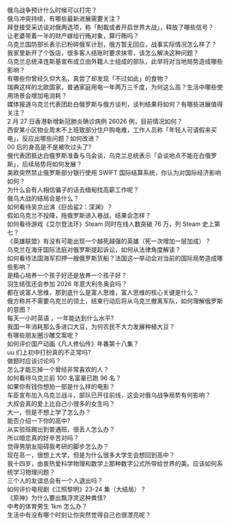 俄乌战争预计什么时候可以打完？  
俄乌冲突持续，有哪些最新进展需要关注？  
拜登接受采访谈对俄两选项，称「制裁或者开启世界大战」，释放了哪些信号？  
让老婆带着一半的财产嫁给行贿对象，算行贿吗？  
乌克兰国防部长表示已粉碎俄军计划，俄方暂无回应，战事实际情况怎么样了？  
我家里新开了个饭店，很多客人结账时要求抹零，该怎么解决这种问题？  
乌克兰总统泽连斯基宣布成立由外籍人士组成的部队，此举将对当地局势造成哪些影响？  
有哪些你曾经久仰大名，真尝了却发现「不过如此」的食物？  
瑞典这样的北欧国家，普通家庭用电一年两万三千度，为何这么高？生活中哪些使用场景会增加电消耗？  
媒体报道乌克兰代表团赴白俄罗斯与俄方谈判，谈判结果将如何？有哪些进展值得关注？  
2 月 27 日香港新增新冠肺炎确诊病例 26026 例，目前情况如何？  
西安某小区物业周末不上班致部分住户购电难，工作人员称「年轻人可请假来买电」，反应出哪些问题？如何改进？  
00 后的身高是不是被吹过头了?  
俄代表团抵达白俄罗斯准备与乌会谈，乌克兰总统表示「会谈地点不能在白俄罗斯」，后续局势将如何发展？  
美欧突然禁止俄罗斯部分银行使用 SWIFT 国际结算系统，你认为对国际经济影响如何？  
为什么会有人相信骗子的话去缅甸找高薪工作呢？  
俄乌大战的结局会是什么？  
如何看待吴京出演《巨齿鲨2：深渊》？  
假如乌克兰不投降，拖俄罗斯进入巷战，结果会怎样？  
如何看待游戏《艾尔登法环》Steam 同时在线人数突破 76 万，列 Steam 史上第七？  
《英雄联盟》有没有可能出现一个越死越强的英雄（死一次增加一层加成）？  
乌克兰在海牙国际法庭对俄罗斯提起诉讼，如何从法律角度解读？  
如何看待法国海军扣押一艘俄罗斯货船？法国这一举动会对当前的国际局势造成哪些影响？  
是精心培养一个孩子好还是放养一个孩子好？  
羽生结弦还会参加 2026 年意大利冬奥会吗？  
都在说富人思维，那到底什么是富人思维，富人思维的核心关键是什么？  
俄方称并不需要乌克兰的领土，结束行动后将从乌克兰撤离军队，如何理解俄罗斯的意图？  
每天一小时英语 ，一年能达到什么水平?  
我国一年消耗那么多进口大豆，为何农民不大力发展种植大豆？  
有哪些朋友圈沙雕文案呢？  
如何评价国产动画《凡人修仙传》年番第十八集？  
uu 们上初中打扮真的不正常吗?  
做题时应该讨论吗？  
怎么才能忘掉一个曾经非常喜欢的人？  
如何看待乌克兰前 100 名富豪已跑 96 名？  
如果你有钱你想拍一部是什么样的电影？  
车臣宣布加入乌克兰战斗，部队已开往前线，这会对俄乌战争局势有何影响？  
大叔会真的爱上比自己小很多的女生吗？  
大一，但是不想上学了怎么办？  
能否介绍一下你的高中?  
从实验班踢出到普通班，很丢人怎么办？  
所以暗恋真的好辛苦对吗？  
觉得男朋友阻碍我考研的脚步怎么办？  
现在高一，很想上大学，但是为什么很多大学生会想回到高中？  
我十四岁，由衷热爱科学物理和数学上那种数字公式所带给世界的美。应该如何系统学习物理问题？  
三个人的友谊总会有一个人退出吗？  
如何评价电视剧《江照黎明》23-24 集（大结局）？  
《原神》为什么要出飘浮灵这种粪怪?  
中考的体育男生 1km 怎么办？  
生活中有没有哪个时刻让你突然觉得自己也很漂亮呢？  
